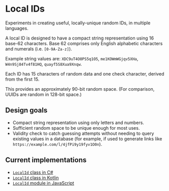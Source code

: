 # Local IDs

Experiments in creating useful, locally-unique random IDs, in multiple languages.

A local ID is designed to have a compact string representation using 16 base-62 characters.
Base 62 comprises only English alphabetic characters and numerals (i.e. `[0-9A-Za-z]`).

Example string values are: `XDC9uT4O0PS5q1O5`, `me1KOWmWGjqv5XHa`, `W4n9Sj84Tv4f81HQ`,
`quayf5S8Xua9Xnqw`.

Each ID has 15 characters of random data and one check character, derived from the first 15.

This provides an approximately 90-bit random space. (For comparison, UUIDs are
random in 128-bit space.)

## Design goals

- Compact string representation using only letters and numbers.
- Sufficient random space to be unique enough for most uses.
- Validity check to catch guessing attempts without needing to query existing values in a database (for example, if
  used to generate links like `https://example.com/l/4jfPi9y19fyv1O0n`).

## Current implementations

- [`LocalId` class in C#](./csharp)
- [`LocalId` class in Kotlin](./kotlin)
- [`LocalId` module in JavaScript](./javascript)

